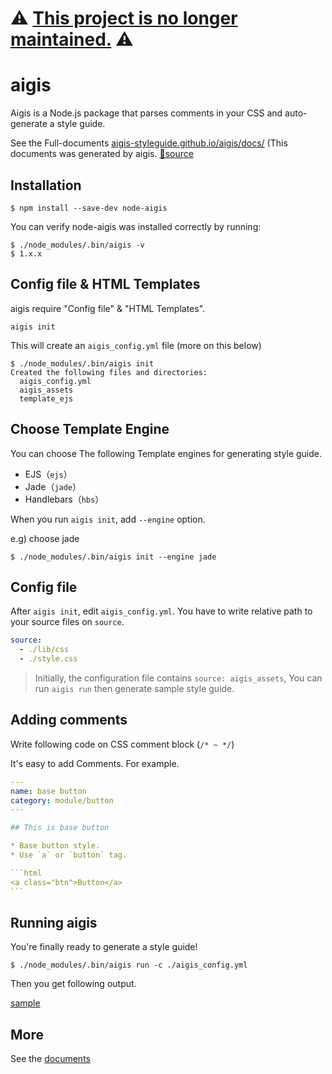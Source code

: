 # ⚠️  **[This project is no longer maintained.](https://github.com/pxgrid/aigis/issues/121)** ⚠️

# aigis

Aigis is a Node.js package that parses comments in your CSS and auto-generate a style guide.

See the Full-documents [aigis-styleguide.github.io/aigis/docs/](http://aigis-styleguide.github.io/aigis/docs/en/) (This documents was generated by aigis. [🔗source](https://github.com/aigis-styleguide/aigis/tree/gh-pages)

## Installation

```shell
$ npm install --save-dev node-aigis
```

You can verify node-aigis was installed correctly by running:

```shell
$ ./node_modules/.bin/aigis -v
$ 1.x.x
```

## Config file & HTML Templates

aigis require "Config file" & "HTML Templates".

```
aigis init
```

This will create an `aigis_config.yml` file (more on this below)

```shell
$ ./node_modules/.bin/aigis init
Created the following files and directories:
  aigis_config.yml
  aigis_assets
  template_ejs
```

## Choose Template Engine

You can choose The following Template engines for generating style guide.

* EJS（`ejs`）
* Jade（`jade`）
* Handlebars（`hbs`）

When you run `aigis init`, add `--engine` option.

e.g) choose jade

```shell
$ ./node_modules/.bin/aigis init --engine jade
```

## Config file

After `aigis init`, edit `aigis_config.yml`. You have to write relative path to your source files on `source`.

```yaml
source:
  - ./lib/css
  - ./style.css
```

> Initially, the configuration file contains `source: aigis_assets`, You can run `aigis run` then generate sample style guide.

## Adding comments

Write following code on CSS comment block (<code>&#047;&#042; ~ &#042;&#047;</code>)


It's easy to add Comments. For example.

````yaml
---
name: base button
category: module/button
---

## This is base button

* Base button style.
* Use `a` or `button` tag.

```html
<a class="btn">Button</a>
```
````

## Running aigis

You're finally ready to generate a style guide!

```shell
$ ./node_modules/.bin/aigis run -c ./aigis_config.yml
```

Then you get following output.

<a href="http://aigis-styleguide.github.io/aigis/sample/category/mod/btn/" target="_blank">sample</a>


## More

See the [documents](https://pxgrid.github.io/aigis/docs/en/)
